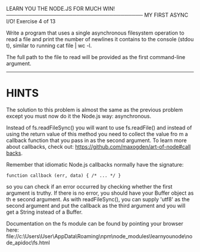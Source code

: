 
 LEARN YOU THE NODE.JS FOR MUCH WIN!
─────────────────────────────────────
 MY FIRST ASYNC I/O!
 Exercise 4 of 13

Write a program that uses a single asynchronous filesystem operation to read a file and print the number of newlines it contains to the console (stdou
t), similar to running cat file | wc -l.

The full path to the file to read will be provided as the first command-line argument.

-------------------------------------------------------------------------------

# HINTS

The solution to this problem is almost the same as the previous problem except you must now do it the Node.js way: asynchronous.

Instead of fs.readFileSync() you will want to use fs.readFile() and instead of using the return value of this method you need to collect the value fro
m a callback function that you pass in as the second argument. To learn more about callbacks, check out: [https://github.com/maxogden/art-of-node#call
backs](https://github.com/maxogden/art-of-node#callbacks).

Remember that idiomatic Node.js callbacks normally have the signature:

    function callback (err, data) { /* ... */ }

so you can check if an error occurred by checking whether the first argument is truthy. If there is no error, you should have your Buffer object as th
e second argument. As with readFileSync(), you can supply 'utf8' as the second argument and put the callback as the third argument and you will get a
String instead of a Buffer.

Documentation on the fs module can be found by pointing your browser here:
  file://c:\Users\User\AppData\Roaming\npm\node_modules\learnyounode\node_apidoc\fs.html
